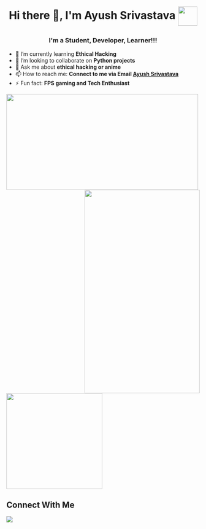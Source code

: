 # <p align="center"> Hi there 👋, I'm Ayush Srivastava <img height = 50 width= 50 align = center src = "https://github.com/ayushshivaji/ayushshivaji/blob/main/GiFs/kakashi_handsigns.gif?raw=true">
</p>
</hr>

### <p align="center"> I'm a Student, Developer, Learner!!! </p>


- 🌱 I’m currently learning <b> Ethical Hacking </b>
- 👯 I’m looking to collaborate on <b> Python projects </b>
- 💬 Ask me about <b>ethical hacking or anime</b>
- 📫 How to reach me: <b>Connect to me via Email [Ayush Srivastava](mailto:1999.ayush.srivastava@gmail.com?subject=[GitHub]%20Source%20Han%20Sans)</b>
- ⚡ Fun fact: <b> FPS gaming and Tech Enthusiast </b>

<p>
    <img height=250 width = 500 src="https://github-readme-stats.vercel.app/api?username=ayushshivaji&show_icons=true&theme=midnight-purple">
   <img height = 530 width= 300 align = right src = "https://github.com/ayushshivaji/ayushshivaji/blob/main/GiFs/itachi-rain.gif?raw=true">
  
</p>
<img height=250 src="https://github-readme-stats.vercel.app/api/top-langs/?username=ayushshivaji&show_icons=true&theme=tokyonight"/>


## Connect With Me

<a href="https://www.linkedin.com/in/ayush-shivaji/"><img src="https://img.icons8.com/fluent/48/000000/linkedin.png"/></a>
